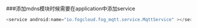 ###添加mdns模块时候需要在application中添加service

```js
<service android:name="io.fogcloud.fog_mqtt.service.MqttService" ></service>
```